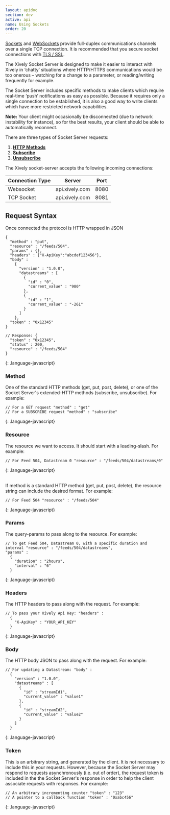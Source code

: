 ```yaml
---
layout: apidoc
section: dev
active: api
name: Using Sockets
order: 20
---
```


<a href="https://en.wikipedia.org/wiki/Network_socket">Sockets</a> and <a href="https://en.wikipedia.org/wiki/WebSocket">WebSockets</a> provide full-duplex communications channels over a single TCP connection. It is recommended that you secure socket connections with <a href="http://en.wikipedia.org/wiki/Secure_Sockets_Layer">TLS / SSL</a>.

The Xively Socket Server is designed to make it easier to interact with Xively in ‘chatty’ situations where HTTP/HTTPS communications would be too onerous – watching for a change to a parameter, or reading/writing frequently for example. 

The Socket Server includes specific methods to make clients which require real-time ‘push’ notifications as easy as possible. Because it requires only a single connection to be established, it is also a good way to write clients which have more restricted network capabilities. 

**Note:** Your client might occasionally be disconnected (due to network instability for instance), so for the best results, your client should be able to automatically reconnect. 

There are three types of Socket Server requests:

1. **[HTTP Methods](/dev/docs/api/communicating/sockets/http_methods/)**
2. **[Subscribe](/dev/docs/api/communicating/sockets/subscribe/)**
3. **[Unsubscribe](/dev/docs/api/communicating/sockets/unsubscribe/)**

The Xively socket-server accepts the following incoming connections:

| Connection Type | Server | Port
|-|-|-
| Websocket | api.xively.com | 8080
| TCP Socket | api.xively.com | 8081

## Request Syntax

Once connected the protocol is HTTP wrapped in JSON

~~~
{
  "method" : "put",
  "resource" : "/feeds/504",
  "params" : {},
  "headers" : {"X-ApiKey":"abcdef123456"},
  "body" :
    {
      "version" : "1.0.0",
      "datastreams" : [
        {
          "id" : "0",
          "current_value" : "980"
        },
        {
          "id" : "1",
          "current_value" : "-261"
        }
      ]
    },
  "token" : "0x12345"
}

// Response: {
  "token" : "0x12345",
  "status" : 200,
  "resource" : "/feeds/504"
}
~~~
{: .language-javascript}



### Method

One of the standard HTTP methods (get, put, post, delete), or one of the Socket Server's extended-HTTP methods (subscribe, unsubscribe). For example:



~~~
// For a GET request "method" : "get"
// For a SUBSCRIBE request "method" : "subscribe"
~~~
{: .language-javascript}

### Resource

The resource we want to access. It should start with a leading-slash. For example:

~~~
// For Feed 504, Datastream 0 "resource" : "/feeds/504/datastreams/0"
~~~
{: .language-javascript}

<br>If method is a standard HTTP method (get, put, post, delete), the resource string can include the desired format. For example:

~~~
// For Feed 504 "resource" : "/feeds/504"
~~~
{: .language-javascript}

### Params

The query-params to pass along to the resource. For example:

~~~
// To get Feed 504, Datastream 0, with a specific duration and interval "resource" : "/feeds/504/datastreams",
"params" :
  {
    "duration" : "2hours",
    "interval" : "6"
  }
~~~
{: .language-javascript}

### Headers

The HTTP headers to pass along with the request. For example:

~~~
// To pass your Xively Api Key: "headers" :
  {
    "X-ApiKey" : "YOUR_API_KEY"
  }
~~~
{: .language-javascript}

### Body

The HTTP body JSON to pass along with the request. For example:

~~~
// For updating a Datastream: "body" :
  {
    "version" : "1.0.0",
    "datastreams" : [
      {
        "id" : "streamId1",
        "current_value" : "value1"
      },
      {
        "id" : "streamId2",
        "current_value" : "value2"
      }
    ]
  }
~~~
{: .language-javascript}

### Token

This is an arbitrary string, and generated by the client. It is not necessary to include this in your requests. However, because the Socket Server may respond to requests asynchronously (i.e. out of order), the request token is included in the the Socket Server's response in order to help the client associate requests with responses. For example:

~~~
// An arbitrary incrementing counter "token" : "123"
// A pointer to a callback function "token" : "0xabc456"
~~~
{: .language-javascript}

